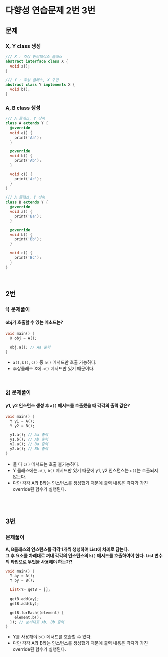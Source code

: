 # 다향성 연습문제 2번 3번
## 문제
### X, Y class 생성
```dart
/// X : 추상 인터페이스 클래스
abstract interface class X {
  void a();
}

/// Y : 추상 클래스, X 구현
abstract class Y implements X {
  void b();
}
```
### A, B class 생성
```dart
/// A 클래스, Y 상속
class A extends Y {
  @override
  void a() {
    print('Aa');
  }

  @override
  void b() {
    print('Ab');
  }

  void c() {
    print('Ac');
  }
}

/// A 클래스, Y 상속
class B extends Y {
  @override
  void a() {
    print('Ba');
  }

  @override
  void b() {
    print('Bb');
  }

  void c() {
    print('Bc');
  }
}
```

<br/>

## 2번
### 1) 문제풀이
#### obj가 호출할 수 있는 메소드는?  
```dart
void main() {
  X obj = A();

  obj.a(); // Aa 출력
}
```
- `a()`, `b()`, `c()` 중 `a()` 메서드만 호출 가능하다.  
- 추상클래스 X에 `a()` 메서드만 있기 때문이다.  
<br/>

### 2) 문제풀이
#### y1, y2 인스턴스 생성 후 `a()` 메서드를 호출했을 때 각각의 출력 값은?
```dart
void main() {
  Y y1 = A();
  Y y2 = B();

  y1.a(); // Aa 출력
  y1.b(); // Ab 출력
  y2.a(); // Ba 출력
  y2.b(); // Bb 출력
}
```
- 둘 다 `c()` 메서드는 호출 불가능하다.
- Y 클래스에는 `a()`, `b()` 메서드만 있기 때문에 y1, y2 인스턴스는 `c()`는 호출되지 않는다.
- 다만 각각 A와 B라는 인스턴스를 생성했기 때문에 출력 내용은 각자가 가진 override된 함수가 실행된다.
<br/>
<br/>

## 3번
### 문제풀이
**A, B클래스의 인스턴스를 각각 1개씩 생성하여 List에 차례로 담는다.  
그 후 요소를 차례대로 꺼내 각각의 인스턴스의 `b()` 메서드를 호출하여야 한다. List 변수의 타입으로 무엇을 사용해야 하는가?**
```dart
void main() {
  Y ay = A();
  Y by = B();

  List<Y> getB = [];

  getB.add(ay);
  getB.add(by);

  getB.forEach((element) {
    element.b();
  }); // 순서대로 Ab, Bb 출력
}
```
- Y를 사용해야 `b()` 메서드를 호출할 수 있다.
- 다만 각각 A와 B라는 인스턴스를 생성했기 때문에 출력 내용은 각자가 가진 override된 함수가 실행된다.  
<br/>

